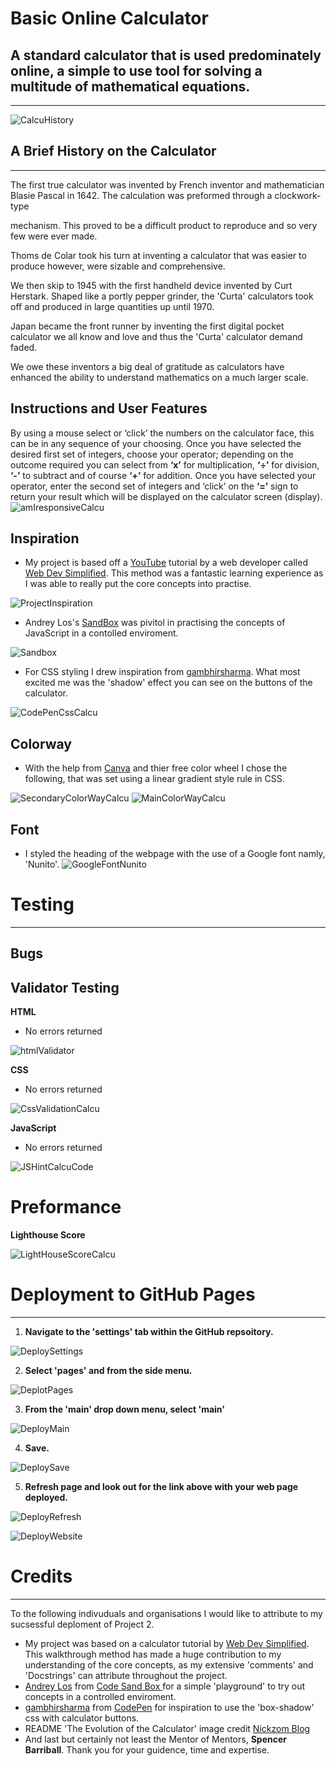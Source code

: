 # Basic Online Calculator
## A standard calculator that is used predominately online, a simple to use tool for solving a multitude of mathematical equations. 
_________________


![CalcuHistory](https://user-images.githubusercontent.com/108287233/205004959-06bade90-1246-4787-b204-b5ee9fd28778.png)
## A Brief History on the Calculator
_____________________________________


The first true calculator was invented by French inventor and mathematician Blasie Pascal in 1642. The calculation was preformed through a clockwork-type 

mechanism.  This proved to be a difficult product to reproduce and so very few were ever made. 

  

Thoms de Colar took his turn at inventing a calculator that was easier to produce however, were sizable and comprehensive. 

  

We then skip to 1945 with the first handheld device invented by Curt Herstark.  Shaped like a portly pepper grinder, the 'Curta' calculators took off and produced in large quantities up until 1970. 

  

Japan became the front runner by inventing the first digital pocket calculator we all know and love and thus the 'Curta' calculator demand faded.  

  

We owe these inventors a big deal of gratitude as calculators have enhanced the ability to understand mathematics on a much larger scale.  

## Instructions and User Features

By using a mouse select or ‘click’ the numbers on the calculator face, this can be in any sequence of your choosing.  Once you have selected the desired first set of integers, choose your operator; depending on the outcome required you can select from **‘x’** for multiplication, **‘÷’** for division, **‘-’** to subtract and of course **‘+’** for addition.
Once you have selected your operator, enter the second set of  integers and ‘click’ on the **‘=’** sign to return your result which will be displayed on the calculator screen (display). 
![amIresponsiveCalcu](https://user-images.githubusercontent.com/108287233/205053326-0ad9428d-1a5e-4530-bb3b-9670931b03d0.png)


## Inspiration
-  My project is based off a [YouTube](https://www.youtube.com/watch?v=j59qQ7YWLxw) tutorial by a web developer called [Web Dev Simplified](https://www.youtube.com/@WebDevSimplified).  This method was a fantastic learning experience as I was able to really put the core concepts into practise.

![ProjectInspiration](https://user-images.githubusercontent.com/108287233/204846027-b1b8e053-5e81-459d-908c-81cb81b395b6.png)

-  Andrey Los's [SandBox](https://codesandbox.io/s/rwmo3ow4mm) was pivitol in practising the concepts of JavaScript in a contolled enviroment.

![Sandbox](https://user-images.githubusercontent.com/108287233/205005842-a45ddf20-90ce-4a15-8eae-cb24de9f5d39.png)



-  For CSS styling I drew inspiration from [gambhirsharma](https://codepen.io/gambhirsharma/pen/ExwBKop). What most excited me was the 'shadow' effect you can see on the buttons of the calculator.

![CodePenCssCalcu](https://user-images.githubusercontent.com/108287233/204848280-69cb3634-fef6-4224-8a7f-eb5d86247f40.png)



## Colorway
-  With the help from [Canva](https://www.canva.com/colors/color-wheel/) and thier free color wheel I chose the following, that was set using a linear gradient style rule in CSS.

![SecondaryColorWayCalcu](https://user-images.githubusercontent.com/108287233/204856145-21f46fa5-2f1c-41f1-ada5-14e233f2254f.png)
![MainColorWayCalcu](https://user-images.githubusercontent.com/108287233/204856168-5911b104-68e0-4933-a1e2-0fe12b6555da.png)

## Font

- I styled the heading of the webpage with the use of a Google font namly, 'Nunito'. 
![GoogleFontNunito](https://user-images.githubusercontent.com/108287233/205054962-5ce924b8-3904-4b26-82ba-47f793d41586.png)


# Testing
__________________________

## Bugs

## Validator Testing

**HTML**
- No errors returned

![htmlValidator](https://user-images.githubusercontent.com/108287233/205055808-4f271a01-1969-4fdf-b0e1-36b1ef2da45d.png)


**CSS**
- No errors returned

![CssValidationCalcu](https://user-images.githubusercontent.com/108287233/205055927-62b37cb9-c2c1-49c5-ae2e-1e44a1b7d2d5.png)


**JavaScript**
- No errors returned

![JSHintCalcuCode](https://user-images.githubusercontent.com/108287233/205056026-13caf029-1df7-470b-ac7a-f0e7381397ec.png)


# Preformance

**Lighthouse Score**


![LightHouseScoreCalcu](https://user-images.githubusercontent.com/108287233/205056075-e13642e4-e827-4147-855e-dcd62bc90f1e.png)



# Deployment to GitHub Pages
____________________________

1. **Navigate to the 'settings' tab within the GitHub repsoitory.**

![DeploySettings](https://user-images.githubusercontent.com/108287233/205007729-10a762f8-4af3-4469-8ee2-b05ed1d61b44.png)

2. **Select 'pages' and from the side menu.**

![DeplotPages](https://user-images.githubusercontent.com/108287233/205007840-4391badb-dabd-4c7d-9612-68f15e5a6521.png)

3. **From the 'main' drop down menu, select 'main'**

![DeployMain](https://user-images.githubusercontent.com/108287233/205007889-9d6cadc7-bbf4-41f2-bf47-7ff89a124660.png)

4. **Save.**

![DeploySave](https://user-images.githubusercontent.com/108287233/205007931-e0957ced-2bf5-4860-b8ac-bc07e8994223.png)

5. **Refresh page and look out for the link above with your web page deployed.**

![DeployRefresh](https://user-images.githubusercontent.com/108287233/205007973-1aeae6d4-743e-4236-8116-38016abfc71c.png)

![DeployWebsite](https://user-images.githubusercontent.com/108287233/205008093-cabfaca7-a2a6-4464-8c76-eeeb7f97c1f7.png)


# Credits 
________________________

To the following indivuduals and organisations I would like to attribute to my sucsessful deploment of Project 2.
- My project was based on a calculator tutorial by [Web Dev Simplified](https://www.youtube.com/@WebDevSimplified).
This walkthrough method has made a huge contribution to my understanding of the core concepts, as my extensive 'comments' and 'Docstrings' can attribute throughout the project.
- [Andrey Los](https://codesandbox.io/s/rwmo3ow4mm) from [Code Sand Box ](https://codesandbox.io/s/rwmo3ow4mm?file=/index.js) for a simple 'playground' to try out concepts in a controlled enviroment.
- [gambhirsharma](https://codepen.io/gambhirsharma/pen/ExwBKop) from [CodePen](https://codepen.io/trending) for inspiration to use the 'box-shadow' css with calculator buttons.
- README 'The Evolution of the Calculator' image credit [Nickzom Blog](https://www.nickzom.org/blog/tag/history-of-calculators/)
-  And last but certainly not least the Mentor of Mentors, **Spencer Barriball**.  Thank you for your guidence, time and expertise. 
